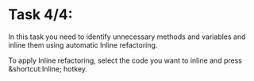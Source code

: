 # Task 4/4:

In this task you need to identify unnecessary methods and variables and inline them using automatic Inline refactoring.

<div class="hint">
  To apply Inline refactoring, select the code you want to inline and press &shortcut:Inline; hotkey. 
</div>

